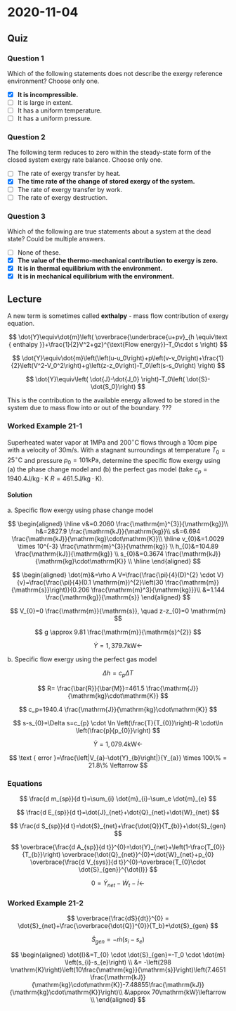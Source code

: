 # 2020-11-04

## Quiz

### Question 1

Which of the following statements does not describe the exergy reference environment? Choose only one.

- [x] **It is incompressible.**
- [ ] It is large in extent.
- [ ] It has a uniform temperature.
- [ ] It has a uniform pressure.

### Question 2

The following term reduces to zero within the steady-state form of the closed system exergy rate balance. Choose only one.

- [ ] The rate of exergy transfer by heat.
- [x] **The time rate of the change of stored exergy of the system.**
- [ ] The rate of exergy transfer by work.
- [ ] The rate of exergy destruction.

### Question 3

Which of the following are true statements about a system at the dead state? Could be multiple answers.

- [ ] None of these.
- [x] **The value of the thermo-mechanical contribution to exergy is zero.**
- [x] **It is in thermal equilibrium with the environment.**
- [x] **It is in mechanical equilibrium with the environment.**

## Lecture

A new term is sometimes called **exthalpy** - mass flow contribution of exergy equation.

$$
\dot{Y}\equiv\dot{m}\left(
\overbrace{\underbrace{u+pv}_{h \equiv\text { enthalpy }}+\frac{1}{2}V^2+gz}^{\text{Flow energy}}-T_0\cdot s
\right)
$$

$$
\dot{Y}\equiv\dot{m}\left(\left(u-u_0\right)+p\left(v-v_0\right)+\frac{1}{2}\left(V^2-V_0^2\right)+g\left(z-z_0\right)-T_0\left(s-s_0\right)
\right)
$$

$$
\dot{Y}\equiv\left( \dot{J}-\dot{J_0} \right)-T_0\left( \dot{S}-\dot{S_0}\right)
$$

This is the contribution to the available energy allowed to be stored in the system due to mass flow into or out of the boundary. ???

### Worked Example 21-1

Superheated water vapor at $1 \mathrm{MPa}$ and $200^{\circ} \mathrm{C}$ flows through a $10 \mathrm{cm}$ pipe with a velocity of $30 \mathrm{m} / \mathrm{s} .$ With a stagnant surroundings at temperature $T_{0}=25^{\circ} \mathrm{C}$ and pressure $p_{0}=101 \mathrm{kPa},$ determine the specific flow exergy using (a) the phase change model and (b) the perfect gas model (take $c_{p}=1940.4 \mathrm{J} / \mathrm{kg} \cdot \mathrm{K}$ $R=461.5 \mathrm{J} / \mathrm{kg} \cdot \mathrm{K}$).

#### Solution

a. Specific flow exergy using phase change model

$$
\begin{aligned}
\hline
v&=0.2060 \frac{\mathrm{m}^{3}}{\mathrm{kg}}\\
h&=2827.9 \frac{\mathrm{kJ}}{\mathrm{kg}}\\
s&=6.694 \frac{\mathrm{kJ}}{\mathrm{kg}\cdot\mathrm{K}}\\
\hline
v_{0}&=1.0029 \times 10^{-3} \frac{\mathrm{m}^{3}}{\mathrm{kg}} \\
h_{0}&=104.89 \frac{\mathrm{kJ}}{\mathrm{kg}} \\
s_{0}&=0.3674 \frac{\mathrm{kJ}}{\mathrm{kg}\cdot\mathrm{K}} \\
\hline
\end{aligned}
$$

$$
\begin{aligned}
\dot{m}&=\rho A V=\frac{\frac{\pi}{4}(D)^{2} \cdot V}{v}=\frac{\frac{\pi}{4}(0.1 \mathrm{m})^{2}\left(30 \frac{\mathrm{m}}{\mathrm{s}}\right)}{0.206 \frac{\mathrm{m}^3}{\mathrm{kg}}}\\
&=1.144 \frac{\mathrm{kg}}{\mathrm{s}}
\end{aligned}
$$

$$
V_{0}=0 \frac{\mathrm{m}}{\mathrm{s}}, \quad z-z_{0}=0 \mathrm{m}
$$

$$
g \approx 9.81 \frac{\mathrm{m}}{\mathrm{s}^{2}}
$$

$$
\dot{Y}=1,379.7 \mathrm{kW} \leftarrow
$$

b. Specific flow exergy using the perfect gas model

$$
\Delta h=c_{p} \Delta T
$$

$$
R= \frac{\bar{R}}{\bar{M}}=461.5 \frac{\mathrm{J}}{\mathrm{kg}\cdot\mathrm{K}}
$$

$$
c_p=1940.4 \frac{\mathrm{J}}{\mathrm{kg}\cdot\mathrm{K}}
$$

$$
s-s_{0}=\Delta s=c_{p} \cdot \ln \left(\frac{T}{T_{0}}\right)-R \cdot\ln \left(\frac{p}{p_{0}}\right)
$$

$$
\dot{Y}=1,079.4 \mathrm{kW} \leftarrow
$$

$$
\text { error }=\frac{\left|V_{a}-\dot{Y}_{b}\right|}{Y_{a}} \times 100\% = 21.8\% \leftarrow
$$

### Equations

$$
\frac{d m_{sp}}{d t}=\sum_{i} \dot{m}_{i}-\sum_e \dot{m}_{e}
$$

$$
\frac{d E_{sp}}{d t}=\dot{J}_{net}+\dot{Q}_{net}+\dot{W}_{net}
$$

$$
\frac{d S_{sp}}{d t}=\dot{S}_{net}+\frac{\dot{Q}}{T_{b}}+\dot{S}_{gen}
$$

$$
\overbrace{\frac{d A_{sp}}{d t}}^{0}=\dot{Y}_{net}+\left(1-\frac{T_{0}}{T_{b}}\right) \overbrace{\dot{Q}_{net}}^{0}+\dot{W}_{net}+p_{0} \overbrace{\frac{d V_{sys}}{d t}}^{0}-\overbrace{T_{0}\cdot \dot{S}_{gen}}^{\dot{I}}
$$

$$
0=\dot{Y}_{net}-\dot{W}_t-\dot{I} \leftarrow
$$

### Worked Example 21-2

$$
\overbrace{\frac{dS}{dt}}^{0} = \dot{S}_{net}+\frac{\overbrace{\dot{Q}}^{0}}{T_b}+\dot{S}_{gen}
$$

$$
\dot{S}_{gen}=-\dot{m}\left(s_{i}-s_{e}\right)
$$

$$
\begin{aligned}
\dot{I}&=T_{0} \cdot \dot{S}_{gen}=-T_0 \cdot \dot{m} \left(s_{i}-s_{e}\right) \\
&= -\left(298 \mathrm{K}\right)\left(10\frac{\mathrm{kg}}{\mathrm{s}}\right)\left(7.4651 \frac{\mathrm{kJ}}{\mathrm{kg}\cdot\mathrm{K}}-7.48855\frac{\mathrm{kJ}}{\mathrm{kg}\cdot\mathrm{K}}\right)\\
&\approx 70\mathrm{kW}\leftarrow \\
\end{aligned}
$$

